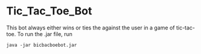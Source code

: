 # Tic_Tac_Toe_Bot
<p>
This bot always either wins or ties the against the user in a game of tic-tac-toe.
To run the .jar file, run

    java -jar bicbacboebot.jar
    
</p>
